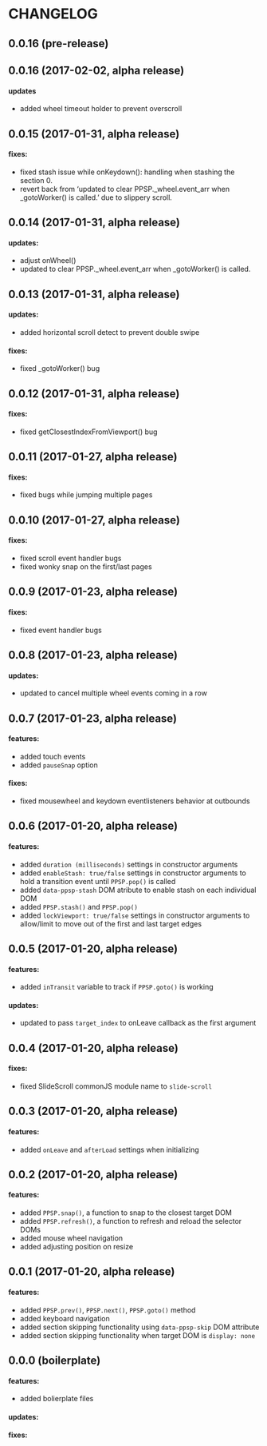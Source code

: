 CHANGELOG
=========

## 0.0.16 (pre-release)

## 0.0.16 (2017-02-02, alpha release)

#### updates
 - added wheel timeout holder to prevent overscroll

## 0.0.15 (2017-01-31, alpha release)

#### fixes:
 - fixed stash issue while onKeydown(): handling when stashing the section 0.
 - revert back from ‘updated to clear PPSP._wheel.event_arr when _gotoWorker() is called.’ due to slippery scroll.

## 0.0.14 (2017-01-31, alpha release)

#### updates:
 - adjust onWheel()
 - updated to clear PPSP._wheel.event_arr when _gotoWorker() is called.

## 0.0.13 (2017-01-31, alpha release)

#### updates:
 - added horizontal scroll detect to prevent double swipe

#### fixes:
 - fixed _gotoWorker() bug

## 0.0.12 (2017-01-31, alpha release)

#### fixes:
 - fixed getClosestIndexFromViewport() bug

## 0.0.11 (2017-01-27, alpha release)

#### fixes:
 - fixed bugs while jumping multiple pages

## 0.0.10 (2017-01-27, alpha release)

#### fixes:
 - fixed scroll event handler bugs
 - fixed wonky snap on the first/last pages

## 0.0.9 (2017-01-23, alpha release)

#### fixes:
 - fixed event handler bugs

## 0.0.8 (2017-01-23, alpha release)

#### updates:
 - updated to cancel multiple wheel events coming in a row

## 0.0.7 (2017-01-23, alpha release)

#### features:
 - added touch events
 - added `pauseSnap` option

#### fixes:
 - fixed mousewheel and keydown eventlisteners behavior at outbounds

## 0.0.6 (2017-01-20, alpha release)

#### features:
 - added `duration (milliseconds)` settings in constructor arguments
 - added `enableStash: true/false` settings in constructor arguments to hold a transition event until `PPSP.pop()` is called
 - added `data-ppsp-stash` DOM atribute to enable stash on each individual DOM
 - added `PPSP.stash()` and `PPSP.pop()`
 - added `lockViewport: true/false` settings in constructor arguments to allow/limit to move out of the first and last target edges

## 0.0.5 (2017-01-20, alpha release)

#### features:
 - added `inTransit` variable to track if `PPSP.goto()` is working

#### updates:
 - updated to pass `target_index` to onLeave callback as the first argument

## 0.0.4 (2017-01-20, alpha release)

#### fixes:
 - fixed SlideScroll commonJS module name to `slide-scroll`

## 0.0.3 (2017-01-20, alpha release)

#### features:
 - added `onLeave` and `afterLoad` settings when initializing 

## 0.0.2 (2017-01-20, alpha release)

#### features:
 - added `PPSP.snap()`, a function to snap to the closest target DOM
 - added `PPSP.refresh()`, a function to refresh and reload the selector DOMs
 - added mouse wheel navigation
 - added adjusting position on resize

## 0.0.1 (2017-01-20, alpha release)

#### features:
 - added `PPSP.prev()`, `PPSP.next()`, `PPSP.goto()` method
 - added keyboard navigation
 - added section skipping functionality using `data-ppsp-skip` DOM attribute
 - added section skipping functionality when target DOM is `display: none`

## 0.0.0 (boilerplate)

#### features:
 - added bolierplate files

#### updates:

#### fixes:
